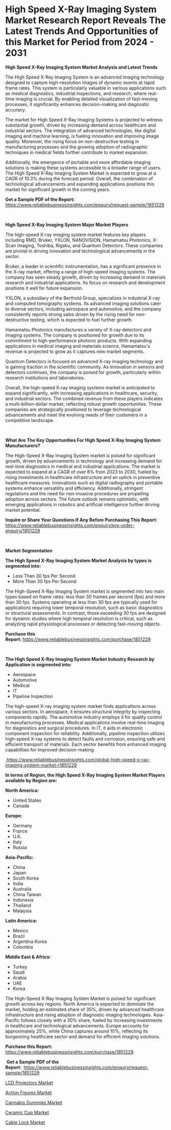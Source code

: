 <p><h1>High Speed X-Ray Imaging System Market Research Report Reveals The Latest Trends And Opportunities of this Market for Period from 2024 - 2031</h1></p><p><strong>High Speed X-Ray Imaging System Market Analysis and Latest Trends</strong></p>
<p><p>The High Speed X-Ray Imaging System is an advanced imaging technology designed to capture high-resolution images of dynamic events at rapid frame rates. This system is particularly valuable in various applications such as medical diagnostics, industrial inspections, and research, where real-time imaging is crucial. By enabling detailed visualization of fast-moving processes, it significantly enhances decision-making and diagnostic accuracy.</p><p>The market for High Speed X-Ray Imaging Systems is projected to witness substantial growth, driven by increasing demand across healthcare and industrial sectors. The integration of advanced technologies, like digital imaging and machine learning, is fueling innovation and improving image quality. Moreover, the rising focus on non-destructive testing in manufacturing processes and the growing adoption of radiographic techniques in medical fields further contribute to market expansion.</p><p>Additionally, the emergence of portable and more affordable imaging solutions is making these systems accessible to a broader range of users. The High Speed X-Ray Imaging System Market is expected to grow at a CAGR of 10.3% during the forecast period. Overall, the combination of technological advancements and expanding applications positions this market for significant growth in the coming years.</p></p>
<p><strong>Get a Sample PDF of the Report:&nbsp;</strong> <a href="https://www.reliablebusinessinsights.com/enquiry/request-sample/1851229?utm_campaign=1771&utm_medium=2&utm_source=Github&utm_content=ia&utm_term=18102024&utm_id=high-speed-x-ray-imaging-system">https://www.reliablebusinessinsights.com/enquiry/request-sample/1851229</a></p>
<p>&nbsp;</p>
<p><strong>High Speed X-Ray Imaging System Major Market Players</strong></p>
<p><p>The high-speed X-ray imaging system market features key players including RMD, Bruker, YXLON, NANOVISION, Hamamatsu Photonics, X-Scan Imaging, Toshiba, Rigaku, and Quantum Detectors. These companies are pivotal in driving innovation and technological advancements in the sector.</p><p>Bruker, a leader in scientific instrumentation, has a significant presence in the X-ray market, offering a range of high-speed imaging systems. The company has seen steady growth, driven by increasing demand in materials research and industrial applications. Its focus on research and development positions it well for future expansion.</p><p>YXLON, a subsidiary of the Berthold Group, specializes in industrial X-ray and computed tomography systems. Its advanced imaging solutions cater to diverse sectors, including aerospace and automotive, and the company consistently reports strong sales driven by the rising need for non-destructive testing, which is expected to fuel further growth.</p><p>Hamamatsu Photonics manufactures a variety of X-ray detectors and imaging systems. The company is positioned for growth due to its commitment to high-performance photonic products. With expanding applications in medical imaging and materials science, Hamamatsu's revenue is projected to grow as it captures new market segments.</p><p>Quantum Detectors is focused on advanced X-ray imaging technology and is gaining traction in the scientific community. As innovation in sensors and detectors continues, the company is poised for growth, particularly within research institutions and laboratories.</p><p>Overall, the high-speed X-ray imaging systems market is anticipated to expand significantly, with increasing applications in healthcare, security, and industrial sectors. The combined revenue from these players indicates a multi-billion-dollar market, reflecting robust growth opportunities. These companies are strategically positioned to leverage technological advancements and meet the evolving needs of their customers in a competitive landscape.</p></p>
<p>&nbsp;</p>
<p><strong>What Are The Key Opportunities For High Speed X-Ray Imaging System Manufacturers?</strong></p>
<p><p>The High-Speed X-Ray Imaging System market is poised for significant growth, driven by advancements in technology and increasing demand for real-time diagnostics in medical and industrial applications. The market is expected to expand at a CAGR of over 8% from 2023 to 2030, fueled by rising investments in healthcare infrastructure and an uptick in preventive healthcare measures. Innovations such as digital radiography and portable systems enhance versatility and efficiency. Additionally, stringent regulations and the need for non-invasive procedures are propelling adoption across sectors. The future outlook remains optimistic, with emerging applications in robotics and artificial intelligence further driving market potential.</p></p>
<p><strong>Inquire or Share Your Questions If Any Before Purchasing This Report:</strong> <a href="https://www.reliablebusinessinsights.com/enquiry/pre-order-enquiry/1851229?utm_campaign=1771&utm_medium=2&utm_source=Github&utm_content=ia&utm_term=18102024&utm_id=high-speed-x-ray-imaging-system">https://www.reliablebusinessinsights.com/enquiry/pre-order-enquiry/1851229</a></p>
<p>&nbsp;</p>
<p><strong>Market Segmentation</strong></p>
<p><strong>The High Speed X-Ray Imaging System Market Analysis by types is segmented into:</strong></p>
<p><ul><li>Less Than 30 fps Per Second</li><li>More Than 30 fps Per Second</li></ul></p>
<p><p>The High-Speed X-Ray Imaging System market is segmented into two main types based on frame rates: less than 30 frames per second (fps) and more than 30 fps. Systems operating at less than 30 fps are typically used for applications requiring lower temporal resolution, such as basic diagnostics or structural assessments. In contrast, those exceeding 30 fps are designed for dynamic studies where high temporal resolution is critical, such as analyzing rapid physiological processes or detecting fast-moving objects.</p></p>
<p><strong>Purchase this Report:&nbsp;</strong><a href="https://www.reliablebusinessinsights.com/purchase/1851229?utm_campaign=1771&utm_medium=2&utm_source=Github&utm_content=ia&utm_term=18102024&utm_id=high-speed-x-ray-imaging-system">https://www.reliablebusinessinsights.com/purchase/1851229</a></p>
<p>&nbsp;</p>
<p><strong>The High Speed X-Ray Imaging System Market Industry Research by Application is segmented into:</strong></p>
<p><ul><li>Aerospace</li><li>Automotive</li><li>Medical</li><li>IT</li><li>Pipeline Inspection</li></ul></p>
<p><p>The high-speed X-ray imaging system market finds applications across various sectors. In aerospace, it ensures structural integrity by inspecting components rapidly. The automotive industry employs it for quality control in manufacturing processes. Medical applications involve real-time imaging for diagnostics and surgical procedures. In IT, it aids in electronic component inspection for reliability. Additionally, pipeline inspection utilizes high-speed X-ray systems to detect faults and corrosion, ensuring safe and efficient transport of materials. Each sector benefits from enhanced imaging capabilities for improved decision-making.</p></p>
<p><a href="https://www.reliablebusinessinsights.com/global-high-speed-x-ray-imaging-system-market-r1851229?utm_campaign=1771&utm_medium=2&utm_source=Github&utm_content=ia&utm_term=18102024&utm_id=high-speed-x-ray-imaging-system">&nbsp;https://www.reliablebusinessinsights.com/global-high-speed-x-ray-imaging-system-market-r1851229</a></p>
<p><strong>In terms of Region, the High Speed X-Ray Imaging System Market Players available by Region are:</strong></p>
<p>
    <p> <strong> North America: </strong>
        <ul>
            <li>United States</li>
            <li>Canada</li>
        </ul>
        </p> 
    <p> <strong> Europe: </strong>
        <ul>
            <li>Germany</li>
            <li>France</li>
            <li>U.K.</li>
            <li>Italy</li>
            <li>Russia</li>
        </ul>
        </p> 
    <p> <strong> Asia-Pacific: </strong>
        <ul>
            <li>China</li>
            <li>Japan</li>
            <li>South Korea</li>
            <li>India</li>
            <li>Australia</li>
            <li>China Taiwan</li>
            <li>Indonesia</li>
            <li>Thailand</li>
            <li>Malaysia</li>
        </ul>
        </p> 
    <p> <strong> Latin America: </strong>
        <ul>
            <li>Mexico</li>
            <li>Brazil</li>
            <li>Argentina Korea</li>
            <li>Colombia</li>
        </ul>
        </p> 
    <p> <strong> Middle East & Africa: </strong>
        <ul>
            <li>Turkey</li>
            <li>Saudi</li>
            <li>Arabia</li>
            <li>UAE</li>
            <li>Korea</li>
        </ul>
    </p>
    </p>
<p><p>The High-Speed X-Ray Imaging System Market is poised for significant growth across key regions. North America is expected to dominate the market, holding an estimated share of 35%, driven by advanced healthcare infrastructure and rising adoption of diagnostic imaging technologies. Asia-Pacific follows closely with a 30% share, fueled by increasing investments in healthcare and technological advancements. Europe accounts for approximately 25%, while China captures around 10%, reflecting its burgeoning healthcare sector and demand for efficient imaging solutions.</p></p>
<p><strong>Purchase this Report: </strong><a href="https://www.reliablebusinessinsights.com/purchase/1851229?utm_campaign=1771&utm_medium=2&utm_source=Github&utm_content=ia&utm_term=18102024&utm_id=high-speed-x-ray-imaging-system">https://www.reliablebusinessinsights.com/purchase/1851229</a></p>
<p>&nbsp;<strong>Get a Sample PDF of the Report:&nbsp;&nbsp;</strong><a href="https://www.reliablebusinessinsights.com/enquiry/request-sample/1851229?utm_campaign=1771&utm_medium=2&utm_source=Github&utm_content=ia&utm_term=18102024&utm_id=high-speed-x-ray-imaging-system">https://www.reliablebusinessinsights.com/enquiry/request-sample/1851229</a></p>
<p><strong></strong></p>
<p><p><a href="https://www.linkedin.com/pulse/pioneering-growth-analyzing-global-lcd-projectors-4z13e?utm_campaign=1771&utm_medium=2&utm_source=Github&utm_content=ia&utm_term=18102024&utm_id=high-speed-x-ray-imaging-system">LCD Projectors Market</a></p><p><a href="https://www.linkedin.com/pulse/action-figures-market-size-share-analysis-growth-trends-gxr3e?utm_campaign=1771&utm_medium=2&utm_source=Github&utm_content=ia&utm_term=18102024&utm_id=high-speed-x-ray-imaging-system">Action Figures Market</a></p><p><a href="https://github.com/JamesCox407/Market-Research-Report-List-1/blob/main/cannabis-gummies-market.md?utm_campaign=1771&utm_medium=2&utm_source=Github&utm_content=ia&utm_term=18102024&utm_id=high-speed-x-ray-imaging-system">Cannabis Gummies Market</a></p><p><a href="https://www.linkedin.com/pulse/global-ceramic-cup-market-opportunities-forecast-period-from-8073e?utm_campaign=1771&utm_medium=2&utm_source=Github&utm_content=ia&utm_term=18102024&utm_id=high-speed-x-ray-imaging-system">Ceramic Cup Market</a></p><p><a href="https://www.linkedin.com/pulse/navigating-cable-lock-market-expert-analysis-forecast-period-z1i3e?utm_campaign=1771&utm_medium=2&utm_source=Github&utm_content=ia&utm_term=18102024&utm_id=high-speed-x-ray-imaging-system">Cable Lock Market</a></p></p>